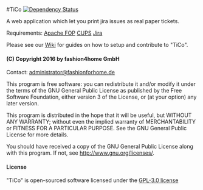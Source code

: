 #TiCo [![Dependency Status](https://www.versioneye.com/user/projects/5693a393e4a27d000a0003ed/badge.svg?style=flat)](https://www.versioneye.com/user/projects/5693a393e4a27d000a0003ed)

A web application which let you print jira issues as real paper tickets. 

Requirements:
[Apache FOP](https://xmlgraphics.apache.org/fop/)
[CUPS](https://de.wikipedia.org/wiki/Common_Unix_Printing_System)
[Jira](https://de.atlassian.com/software/jira)

Please see our [Wiki](https://github.com/fashionforhome/tico/wiki) for guides on how to setup and contribute to "TiCo".

#### (C) Copyright 2016 by fashion4home GmbH

Contact: administrator@fashionforhome.de

This program is free software: you can redistribute it and/or modify
it under the terms of the GNU General Public License as published by
the Free Software Foundation, either version 3 of the License, or
(at your option) any later version.

This program is distributed in the hope that it will be useful,
but WITHOUT ANY WARRANTY; without even the implied warranty of
MERCHANTABILITY or FITNESS FOR A PARTICULAR PURPOSE.  See the
GNU General Public License for more details.

You should have received a copy of the GNU General Public License
along with this program.  If not, see <http://www.gnu.org/licenses/>.

#### License

"TiCo" is open-sourced software licensed under the [GPL-3.0 license](http://opensource.org/licenses/GPL-3.0)
